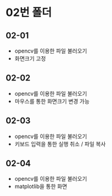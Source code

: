 # 02번 폴더

## 02-01
- opencv를 이용한 파일 불러오기
- 화면크기 고정

## 02-02
- opencv를 이용한 파일 불러오기
- 마우스를 통한 화면크기 변경 가능

## 02-03
- opencv를 이용한 파일 불러오기
- 키보드 입력을 통한 실행 취소 / 파일 복사

## 02-04
- opencv를 이용한 파일 불러오기
- matplotlib을 통한 화면 
